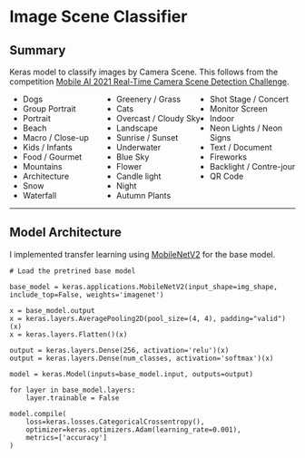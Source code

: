 # Image Scene Classifier

## Summary 

Keras model to classify images by Camera Scene. This follows from the competition [Mobile AI 2021 Real-Time Camera Scene Detection Challenge](https://competitions.codalab.org/competitions/28113).
<ul style="-webkit-column-count: 3; -moz-column-count: 3; column-count: 3;">
    <li>Dogs</li>
    <li>Group Portrait</li>
    <li>Portrait</li>
    <li>Beach</li>
    <li>Macro / Close-up</li>
    <li>Kids / Infants</li>
    <li>Food / Gourmet</li>
    <li>Mountains</li>
    <li>Architecture</li>
    <li>Snow</li>
    <li>Waterfall</li>
    <li>Greenery / Grass</li>
    <li>Cats</li>
    <li>Overcast / Cloudy Sky</li>
    <li>Landscape</li>
    <li>Sunrise / Sunset</li>
    <li>Underwater</li>
    <li>Blue Sky</li>
    <li>Flower</li>
    <li>Candle light</li>
    <li>Night</li>
    <li>Autumn Plants</li>
    <li>Shot Stage / Concert</li>
    <li>Monitor Screen</li>
    <li>Indoor</li>
    <li>Neon Lights / Neon Signs</li>
    <li>Text / Document</li>
    <li>Fireworks</li>
    <li>Backlight / Contre-jour</li>
    <li>QR Code</li>
</ul>

---
## Model Architecture

I implemented transfer learning using [MobileNetV2](https://arxiv.org/abs/1801.04381v4) for the base model.

```
# Load the pretrined base model

base_model = keras.applications.MobileNetV2(input_shape=img_shape, include_top=False, weights='imagenet')

x = base_model.output
x = keras.layers.AveragePooling2D(pool_size=(4, 4), padding="valid")(x)
x = keras.layers.Flatten()(x)

output = keras.layers.Dense(256, activation='relu')(x)
output = keras.layers.Dense(num_classes, activation='softmax')(x)

model = keras.Model(inputs=base_model.input, outputs=output)

for layer in base_model.layers:
    layer.trainable = False

model.compile(
    loss=keras.losses.CategoricalCrossentropy(), 
    optimizer=keras.optimizers.Adam(learning_rate=0.001),
    metrics=['accuracy']
)
```